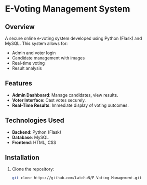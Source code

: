 # E-Voting Management System

## Overview

A secure online e-voting system developed using Python (Flask) and MySQL. This system allows for:

- Admin and voter login
- Candidate management with images
- Real-time voting
- Result analysis

## Features

- **Admin Dashboard**: Manage candidates, view results.
- **Voter Interface**: Cast votes securely.
- **Real-Time Results**: Immediate display of voting outcomes.

## Technologies Used

- **Backend**: Python (Flask)
- **Database**: MySQL
- **Frontend**: HTML, CSS

## Installation

1. Clone the repository:

   ```bash
   git clone https://github.com/LatchuN/E-Voting-Management.git
